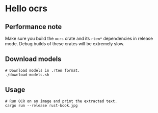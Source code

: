 # Hello ocrs

## Performance note

Make sure you build the `ocrs` crate and its `rten*` dependencies in release mode. Debug builds of these crates will be extremely slow.

## Download models

```shell 
# Download models in .rten format.
./download-models.sh
```

## Usage
```shell 
# Run OCR on an image and print the extracted text.
cargo run --release rust-book.jpg
```

